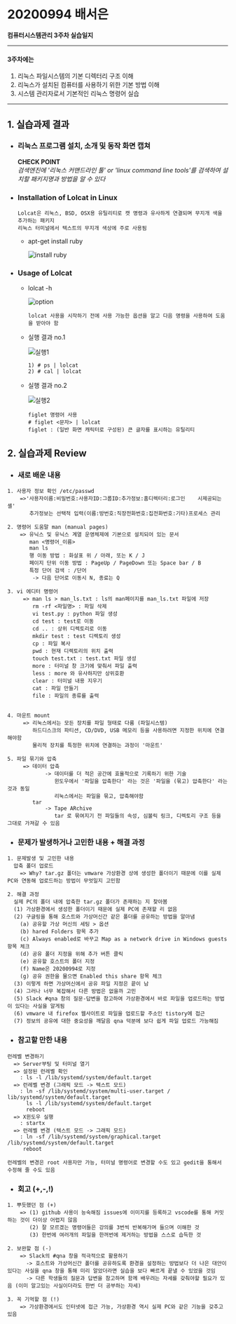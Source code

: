 # 20200994 배서은
**컴퓨터시스템관리 3주차 실습일지**

---
#### 3주차에는 
1. 리눅스 파일시스템의 기본 디렉터리 구조 이해
2. 리눅스가 설치된 컴퓨터를 사용하기 위한 기본 방법 이해
3. 시스템 관리자로서 기본적인 리눅스 명령어 실습 
---

## 1. 실습과제 결과

* ### **리눅스 프로그램 설치, 소개 및 동작 화면 캡쳐**
  
  **CHECK POINT** <br>
  *검색엔진에 '리눅스 커맨드라인 툴' or 'linux command line tools'를 검색하여 설치할 패키지명과 방법을 알 수 있다*

* ### **Installation of Lolcat in Linux** <br>
    
    ```
    Lolcat은 리눅스, BSD, OSX용 유틸리티로 캣 명령과 유사하게 연결되며 무지개 색을 추가하는 패키지
    리눅스 터미널에서 텍스트의 무지개 색상에 주로 사용됨
    ```

  - apt-get install ruby

    ![install ruby](https://user-images.githubusercontent.com/77660379/111276033-3c41a800-867a-11eb-9353-6ee0228e1e55.JPG)

* ### **Usage of Lolcat**
  - lolcat -h

    ![option](https://user-images.githubusercontent.com/77660379/111276383-a3f7f300-867a-11eb-807f-aa18dd25fb11.JPG)

    ```
    lolcat 사용을 시작하기 전에 사용 가능한 옵션을 알고 다음 명령을 사용하여 도움을 받아야 함
    ```
  - 실행 결과 no.1

    ![실행1](https://user-images.githubusercontent.com/77660379/111276537-c984fc80-867a-11eb-8224-d785f36730d4.JPG)

    ```
    1) # ps | lolcat
    2) # cal | lolcat
    ```

  - 실행 결과 no.2

    ![실행2](https://user-images.githubusercontent.com/77660379/111276733-ffc27c00-867a-11eb-9229-bfa957f0af25.JPG)

    ```
    figlet 명령어 사용
    # figlet <문자> | lolcat
    figlet : (일반 화면 캐릭터로 구성된) 큰 글자를 표시하는 유틸리티
    ```

## 2. 실습과제 Review
* ### **새로 배운 내용**
```
1. 사용자 정보 확인 /etc/passwd
    =>'사용자이름:비밀번호:사용자ID:그룹ID:추가정보:홈디렉터리:로그인    시제공되는셸'
       추가정보는 선택적 입력(이름:방번호:직장전화번호:집전화번호:기타)프로세스 관리

2. 명령어 도움말 man (manual pages)
    => 유닉스 및 유닉스 계열 운영체제에 기본으로 설치되어 있는 문서
       man <명령어_이름>
       man ls
       행 이동 방법 : 화살표 위 / 아래, 또는 K / J
       페이지 단위 이동 방법 : PageUp / PageDown 또는 Space bar / B
       특정 단어 검색 : /단어
        -> 다음 단어로 이동시 N, 종료는 Q

3. vi 에디터 명령어
     => man ls > man_ls.txt : ls의 man페이지를 man_ls.txt 파일에 저장
        rm -rf <파일명> : 파일 삭제
        vi test.py : python 파일 생성
        cd test : test로 이동
        cd .. : 상위 디렉토리로 이동
        mkdir test : test 디렉토리 생성
        cp : 파일 복사
        pwd : 현재 디렉토리의 위치 출력
        touch test.txt : test.txt 파일 생성
        more : 터미널 창 크기에 맞춰서 파일 출력
        less : more 와 유사하지만 상위호환
        clear : 터미널 내용 지우기
        cat : 파일 만들기
        file : 파일의 종류를 출력


4. 마운트 mount
     => 리눅스에서는 모든 장치를 파일 형태로 다룸 (파일시스템)
        하드디스크의 파티션, CD/DVD, USB 메모리 등을 사용하려면 지정한 위치에 연결해야함
        물리적 장치를 특정한 위치에 연결하는 과정이 '마운트'

5. 파일 묶기와 압축
     => 데이터 압축
            -> 데이터를 더 적은 공간에 효율적으로 기록하기 위한 기술
               윈도우에서 '파일을 압축한다' 라는 것은 '파일을 (묶고) 압축한다' 라는 것과 동일
               리눅스에서는 파일을 묶고, 압축해야함
        tar
            -> Tape ARchive
               tar 로 묶여지기 전 파일들의 속성, 심볼릭 링크, 디렉토리 구조 등을 그대로 가져갈 수 있음 
```

* ### **문제가 발생하거나 고민한 내용 + 해결 과정**
```
1. 문제발생 및 고민한 내용
  압축 폴더 업로드
    => Why? tar.gz 폴더는 vmware 가상환경 상에 생성한 폴더이기 때문에 이를 실제 PC와 연동해 업로드하는 방법이 무엇일지 고민함

2. 해결 과정
  실제 PC의 폴더 내에 압축한 tar.gz 폴더가 존재하는 지 찾아봄
  (1) 가상환경에서 생성한 폴더이기 때문에 실제 PC에 존재할 리 없음
  (2) 구글링을 통해 호스트와 가상머신간 같은 폴더를 공유하는 방법을 알아냄
    (a) 공유할 가상 머신의 세팅 > 옵션 
    (b) hared Folders 항목 추가
    (c) Always enabled로 바꾸고 Map as a network drive in Windows guests 항목 체크
    (d) 공유 폴더 지정을 위해 추가 버튼 클릭
    (e) 공유할 호스트의 폴더 지정
    (f) Name은 20200994로 지정
    (g) 공유 권한을 물으면 Enabled this share 항목 체크
  (3) 이렇게 하면 가상머신에서 공유 파일 지정은 끝이 남
  (4) 그러나 너무 복잡해서 다른 방법은 없을까 고민
  (5) Slack #qna 창의 질문-답변을 참고하여 가상환경에서 바로 파일을 업로드하는 방법이 있다는 사실을 알게됨
  (6) vmware 내 firefox 웹사이트로 파일을 업로드할 주소인 tistory에 접근
  (7) 정보의 공유에 대한 중요성을 깨달음 qna 덕분에 보다 쉽게 파일 업로드 가능해짐
```

* ### **참고할 만한 내용**
```
런레벨 변경하기
  => Server부팅 및 터미널 열기
  => 설정된 런레벨 확인
    : ls -l /lib/systemd/system/default.target
  => 런레벨 변경 (그래픽 모드 -> 텍스트 모드)
    : ln -sf /lib/systemd/system/multi-user.target / lib/systemd/system/default.target
      ls -l /lib/systemd/system/default.target
      reboot
  => X윈도우 실행
    : startx
  => 런레벨 변경 (텍스트 모드 -> 그래픽 모드)
    : ln -sf /lib/systemd/system/graphical.target /lib/systemd/system/default.target
     reboot

런레벨의 변경은 root 사용자만 가능, 터미널 명령어로 변경할 수도 있고 gedit을 통해서 수정해 줄 수도 있음
```

* ### **회고 (+,-,!)**
```
1. 뿌듯했던 점 (+)
    => (1) github 사용이 능숙해짐 issues에 이미지를 등록하고 vscode를 통해 커밋하는 것이 더이상 어렵지 않음
       (2) 잘 모르겠는 명령어들은 강의를 3번씩 반복해가며 들으며 이해한 것
       (3) 한번에 여러개의 파일을 한꺼번에 제거하는 방법을 스스로 습득한 것

2. 보완할 점 (-)
    => Slack의 #qna 창을 적극적으로 활용하기
      -> 호스트와 가상머신간 폴더를 공유하도록 환경을 설정하는 방법보다 더 나은 대안이 있다는 사실을 qna 창을 통해 미리 알았더라면 실습을 보다 빠르게 끝낼 수 있었을 것임
      -> 다른 학생들의 질문과 답변을 참고하며 함께 배우려는 자세를 갖춰야할 필요가 있음 (이미 알고있는 사실이더라도 한번 더 공부하는 자세)

3. 꼭 기억할 점 (!) 
    => 가상환경에서도 인터넷에 접근 가능, 가상환경 역시 실제 PC와 같은 기능을 갖추고 있음
```